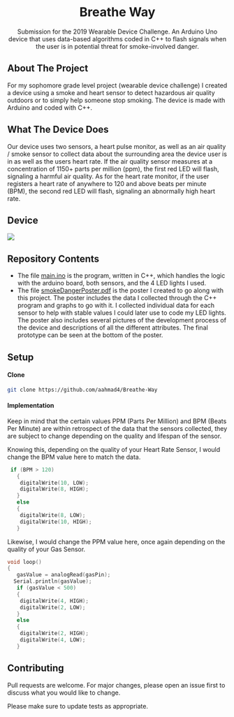 <h1 align="center">Breathe Way</h1> 

<p align="center">
Submission for the 2019 Wearable Device Challenge. An Arduino Uno device that uses data-based algorithms coded in C++ to flash signals when the user is in potential threat for smoke-involved danger.
</p>

## About The Project 
For my sophomore grade level project (wearable device challenge) I created a device using a smoke and heart sensor to detect hazardous air quality outdoors or to simply help someone stop smoking. The device is made with Arduino and coded with C++.

## What The Device Does
Our device uses two sensors, a heart pulse monitor, as well as an air quality / smoke sensor to collect data about the surrounding area the device user is in as well as the users heart rate. If the air quality sensor measures at a concentration of 1150+ parts per million (ppm), the first red LED will flash, signaling a harmful air quality. As for the heart rate monitor, if the user registers a heart rate of anywhere to 120 and above beats per minute (BPM), the second red LED will flash, signaling an abnormally high heart rate. 

## Device

![](devicePic.png)

## Repository Contents
* The file [main.ino](https://github.com/aahmad4/Arduino-Smoke-Danger-Device/blob/master/main.ino) is the program, written in C++, which handles the logic with the arduino board, both sensors, and the 4 LED lights I used. 
* The file [smokeDangerPoster.pdf](https://github.com/aahmad4/Arduino-Smoke-Danger-Device/blob/master/smokeDangerPoster.pdf) is the poster I created to go along with this project. The poster includes the data I collected through the C++ program and graphs to go with it. I collected individual data for each sensor to help with stable values I could later use to code my LED lights. The poster also includes several pictures of the development process of the device and descriptions of all the different attributes. The final prototype can be seen at the bottom of the poster. 

## Setup
#### Clone
```bash
git clone https://github.com/aahmad4/Breathe-Way
```

#### Implementation

Keep in mind that the certain values PPM (Parts Per Million) and BPM (Beats Per Minute) are within retrospect of the data that the sensors collected, they are subject to change depending on the quality and lifespan of the sensor.

Knowing this, depending on the quality of your Heart Rate Sensor, I would change the BPM value here to match the data.
```c++
 if (BPM > 120)
   {
    digitalWrite(10, LOW);
    digitalWrite(8, HIGH); 
   }
   else
   {
    digitalWrite(8, LOW);
    digitalWrite(10, HIGH); 
   }
```
Likewise, I would change the PPM value here, once again depending on the quality of your Gas Sensor.
```c++
void loop()
{
   gasValue = analogRead(gasPin);
  Serial.println(gasValue);
   if (gasValue < 500)
   {
    digitalWrite(4, HIGH); 
    digitalWrite(2, LOW); 
   }
   else 
   {
    digitalWrite(2, HIGH);
    digitalWrite(4, LOW);
   }
```

## Contributing

Pull requests are welcome. For major changes, please open an issue first to discuss what you would like to change.

Please make sure to update tests as appropriate.

